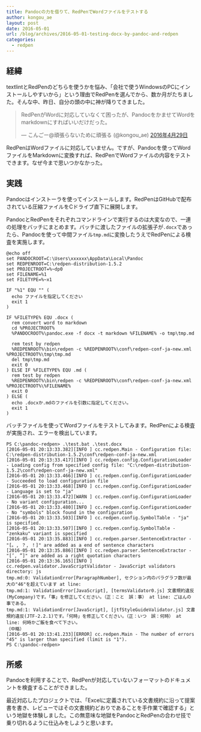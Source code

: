 ```yaml
---
title: Pandocの力を借りて、RedPenでWordファイルをテストする
author: kongou_ae
layout: post
date: 2016-05-01
url: /blog/archives/2016-05-01-testing-docx-by-pandoc-and-redpen
categories:
  - redpen
---
```


## 経緯

textlintとRedPenのどちらを使うかを悩み、「会社で使うWindowsのPCにインストールしやすいから」という理由でRedPenを選んでから、数か月がたちました。そんな中、昨日、自分の頭の中に神が降りてきました。

<blockquote class="twitter-tweet" data-lang="ja"><p lang="ja" dir="ltr">RedPenがWordに対応していなくて困ったが、PandocをかませてWordをmarkdownにすればいいだけだった。</p>&mdash; こんごー@頑張らないために頑張る (@kongou_ae) <a href="https://twitter.com/kongou_ae/status/725997053277409281">2016年4月29日</a></blockquote>
<script async src="//platform.twitter.com/widgets.js" charset="utf-8"></script>

RedPenはWordファイルに対応していません。ですが、Pandocを使ってWordファイルをMarkdownに変換すれば、RedPenでWordファイルの内容をテストできます。なぜ今まで思いつかなかった。

## 実践

Pandocはインストーラを使ってインストールします。RedPenはGitHubで配布されている圧縮ファイルをCドライブ直下に展開します。

PandocとRedPenをそれぞれコマンドラインで実行するのは大変なので、一連の処理をバッチにまとめます。バッチに渡したファイルの拡張子が`.docx`であったら、Pandocを使って中間ファイル`tmp.md`に変換したうえでRedPenによる検査を実施します。

```
@echo off
set PANDOCROOT=C:\Users\xxxxxx\AppData\Local\Pandoc
set REDPENROOT=C:\redpen-distribution-1.5.2
set PROJECTROOT=%~dp0
set FILENAME=%1
set FILETYPE=%~x1

IF "%1" EQU "" (
  echo ファイルを指定してください
  exit 1
)

IF %FILETYPE% EQU .docx (
  rem convert word to markdown
  cd %PROJECTROOT%
  %PANDOCROOT%\pandoc.exe -f docx -t markdown %FILENAME% -o tmp\tmp.md

  rem test by redpen
  %REDPENROOT%\bin\redpen -c %REDPENROOT%\conf\redpen-conf-ja-new.xml %PROJECTROOT%\tmp\tmp.md
  del tmp\tmp.md
  exit 0
) ELSE IF %FILETYPE% EQU .md (
  rem test by redpen
  %REDPENROOT%\bin\redpen -c %REDPENROOT%\conf\redpen-conf-ja-new.xml %PROJECTROOT%\%FILENAME%
  exit 0
) ELSE (
  echo .docxか.mdのファイルを引数に指定してください。
  exit 1
)
```

バッチファイルを使ってWordファイルをテストしてみます。RedPenによる検査が実施され、エラーを検出しています。

```
PS C:\pandoc-redpen> .\test.bat .\test.docx
[2016-05-01 20:13:33.382][INFO ] cc.redpen.Main - Configuration file: C:\redpen-distribution-1.5.2\conf\redpen-conf-ja-new.xml
[2016-05-01 20:13:33.417][INFO ] cc.redpen.config.ConfigurationLoader - Loading config from specified config file: "C:\redpen-distribution-1.5.2\conf\redpen-conf-ja-new.xml"
[2016-05-01 20:13:33.466][INFO ] cc.redpen.config.ConfigurationLoader - Succeeded to load configuration file
[2016-05-01 20:13:33.468][INFO ] cc.redpen.config.ConfigurationLoader - Language is set to "ja"
[2016-05-01 20:13:33.472][WARN ] cc.redpen.config.ConfigurationLoader - No variant configuration...
[2016-05-01 20:13:33.480][INFO ] cc.redpen.config.ConfigurationLoader - No "symbols" block found in the configuration
[2016-05-01 20:13:33.503][INFO ] cc.redpen.config.SymbolTable - "ja" is specified.
[2016-05-01 20:13:33.507][INFO ] cc.redpen.config.SymbolTable - "zenkaku" variant is specified
[2016-05-01 20:13:35.883][INFO ] cc.redpen.parser.SentenceExtractor - "[。, ？, ！]" are added as a end of sentence characters
[2016-05-01 20:13:35.886][INFO ] cc.redpen.parser.SentenceExtractor - "[’, ”]" are added as a right quotation characters
[2016-05-01 20:13:36.165][INFO ] cc.redpen.validator.JavaScriptValidator - JavaScript validators directory: js
tmp.md:0: ValidationError[ParagraphNumber], セクション内のパラグラフ数が最大の"46"を超えています at line:
tmp.md:1: ValidationError[JavaScript], [termsValidator0.js] 文書規約違反(MyCompany)です。「事」を修正してください。（正：こと　誤：事） at line: ごはんの事である。
tmp.md:1: ValidationError[JavaScript], [jtfStyleGuideValidator.js] 文書規約違反(JTF-2.2.1)です。「何時」を修正してください。（正：いつ　誤：何時） at line: 何時かご飯を食べて下さい。
（中略）
[2016-05-01 20:13:41.233][ERROR] cc.redpen.Main - The number of errors "45" is larger than specified (limit is "1").
PS C:\pandoc-redpen>
```

## 所感

Pandocを利用することで、RedPenが対応していないフォーマットのドキュメントを検査することができました。

最近対応したプロジェクトでは、「Excelに定義されている文書規約に沿って提案書を書き、レビューではその文書規約どおりであることを手作業で確認する」という地獄を体験しました。この無意味な地獄をPandocとRedPenの合わせ技で乗り切れるように仕込みをしようと思います。
